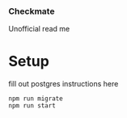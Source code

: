 ### Checkmate

Unofficial read me

# Setup
fill out postgres instructions here
```
npm run migrate
npm run start
```